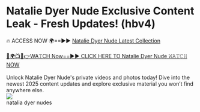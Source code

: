 # Natalie Dyer Nude Exclusive Content Leak - Fresh Updates! (hbv4)

🔥 ACCESS NOW 🌍==►► <a href="https://tinyurl.com/2mz8nhtm" rel="nofollow">Natalie Dyer Nude Latest Collection</a>
<br><br>
[🔴🌍📺📱👉WA𝚃CH Now==►► CLICK HERE TO Natalie Dyer Nude 𝚆𝙰𝚃𝙲𝙷 NOW](https://tinyurl.com/2mz8nhtm)
<br><br>
Unlock Natalie Dyer Nude's private videos and photos today! Dive into the newest 2025 content updates and explore exclusive material you won’t find anywhere else.
<br>
<a href="https://tinyurl.com/2mz8nhtm" rel="nofollow" data-target="animated-image.originalLink"><img src="https://camo.githubusercontent.com/8a4f000d20f83aca3bf7ec5f350d767afa0574a8a352519fd8cfa583a6f93a33/68747470733a2f2f692e696d6775722e636f6d2f644a486b345a712e676966" data-canonical-src="https://i.imgur.com/dJHk4Zq.gif" style="max-width: 100%; display: inline-block;" data-target="animated-image.originalImage"></a>
<br>
natalia dyer nudes